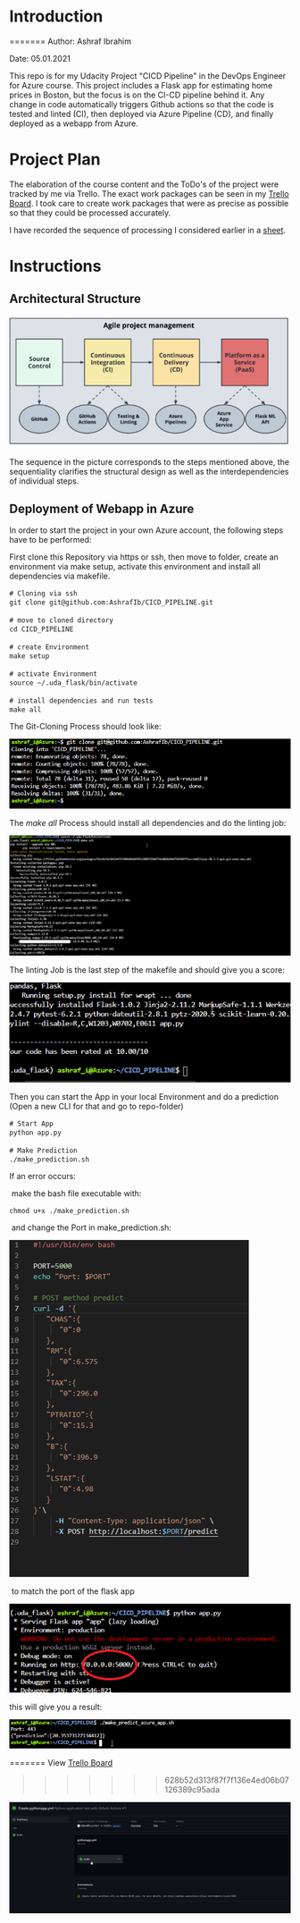 # Introduction
=======
Author: Ashraf Ibrahim <br>

Date: 05.01.2021 <br>

This repo is for my Udacity Project "CICD Pipeline" in the DevOps Engineer for Azure course.  This project includes a Flask app for estimating home prices in Boston, but the focus is on the CI-CD pipeline behind it. 
Any change in code automatically triggers Github actions so that the code is tested and linted (CI), then deployed via Azure Pipeline (CD), and finally deployed as a webapp from Azure. 

# Project Plan

The elaboration of the course content and the ToDo's of the project were tracked by me via Trello. The exact work packages can be seen in my [Trello Board](https://trello.com/b/R4aXBL3X/cicd). I took care to create work packages that were as precise as possible so that they could be processed accurately. <br>

I have recorded the sequence of processing I considered earlier in a [sheet](https://github.com/AshrafIb/CICD_PIPELINE/blob/master/PLAN.xlsx). 

# Instructions

## Architectural Structure 

![Architecture](README.assets/Architecture.png)

The sequence in the picture corresponds to the steps mentioned above, the sequentiality clarifies the structural design as well as the interdependencies of individual steps.

## Deployment of  Webapp in Azure 

In order to start the project in your own Azure account, the following steps have to be performed: 

First clone this Repository via https or ssh, then move to folder, create an environment via make setup, activate this environment and install all dependencies via makefile. 

```
# Cloning via ssh 
git clone git@github.com:AshrafIb/CICD_PIPELINE.git

# move to cloned directory 
cd CICD_PIPELINE

# create Environment
make setup 

# activate Environment 
source ~/.uda_flask/bin/activate

# install dependencies and run tests 
make all 

```



The Git-Cloning Process should look like:

![Git-Clone](Git-Clone.png)

The *make all* Process should install all dependencies and do the linting job:

 ![Make_all_install](README.assets/Make_all_install.png)

 The linting Job is the last step of the makefile and should give you a score: 

 ![Make_lint](Make_lint.png)

Then you can start the App in your local Environment and do a prediction (Open a new CLI for that and go to repo-folder)

```
# Start App 
python app.py 

# Make Prediction 
./make_prediction.sh
```

If an error occurs:

​	make the bash file executable with: 

```
chmod u+x ./make_prediction.sh
```

​	and change the Port in make_prediction.sh: 

 ![Prediction_Port](Prediction_Port.png)

​	to match the port of the flask app

![FlaskApp](FlaskApp.png)

this will give you a result: 

![PredictionAzure](Prediction_Azure.png)




=======
View [Trello Board](https://trello.com/b/R4aXBL3X/cicd) 
>>>>>>> 628b52d313f87f7f136e4ed06b07126389c95ada


![image-20210106075625422](README.assets/image-20210106075625422.png)
